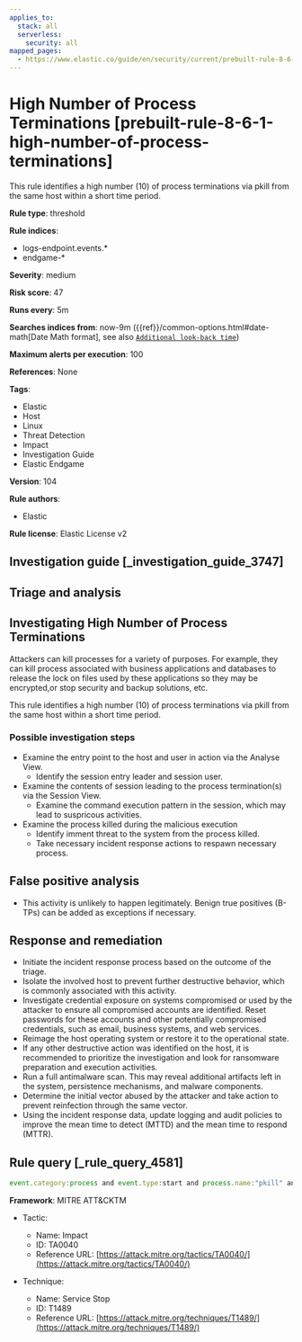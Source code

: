 ```yaml
---
applies_to:
  stack: all
  serverless:
    security: all
mapped_pages:
  - https://www.elastic.co/guide/en/security/current/prebuilt-rule-8-6-1-high-number-of-process-terminations.html
---
```


# High Number of Process Terminations [prebuilt-rule-8-6-1-high-number-of-process-terminations]

This rule identifies a high number (10) of process terminations via pkill from the same host within a short time period.

**Rule type**: threshold

**Rule indices**:

* logs-endpoint.events.*
* endgame-*

**Severity**: medium

**Risk score**: 47

**Runs every**: 5m

**Searches indices from**: now-9m ({{ref}}/common-options.html#date-math[Date Math format], see also [`Additional look-back time`](docs-content://solutions/security/detect-and-alert/create-detection-rule.md#rule-schedule))

**Maximum alerts per execution**: 100

**References**: None

**Tags**:

* Elastic
* Host
* Linux
* Threat Detection
* Impact
* Investigation Guide
* Elastic Endgame

**Version**: 104

**Rule authors**:

* Elastic

**Rule license**: Elastic License v2

## Investigation guide [_investigation_guide_3747]

## Triage and analysis

## Investigating High Number of Process Terminations

Attackers can kill processes for a variety of purposes. For example, they can kill process associated with business applications and databases to release the lock on files used by these applications so they may be encrypted,or stop security and backup solutions, etc.

This rule identifies a high number (10) of process terminations via pkill from the same host within a short time period.

### Possible investigation steps

- Examine the entry point to the host and user in action via the Analyse View.
  - Identify the session entry leader and session user.
- Examine the contents of session leading to the process termination(s) via the Session View.
  - Examine the command execution pattern in the session, which may lead to suspricous activities.
- Examine the process killed during the malicious execution
  - Identify imment threat to the system from the process killed.
  - Take necessary incident response actions to respawn necessary process.

## False positive analysis

- This activity is unlikely to happen legitimately. Benign true positives (B-TPs) can be added as exceptions if necessary.

## Response and remediation

- Initiate the incident response process based on the outcome of the triage.
- Isolate the involved host to prevent further destructive behavior, which is commonly associated with this activity.
- Investigate credential exposure on systems compromised or used by the attacker to ensure all compromised accounts are identified. Reset passwords for these accounts and other potentially compromised credentials, such as email, business systems, and web services.
- Reimage the host operating system or restore it to the operational state.
- If any other destructive action was identified on the host, it is recommended to prioritize the investigation and look for ransomware preparation and execution activities.
- Run a full antimalware scan. This may reveal additional artifacts left in the system, persistence mechanisms, and malware components.
- Determine the initial vector abused by the attacker and take action to prevent reinfection through the same vector.
- Using the incident response data, update logging and audit policies to improve the mean time to detect (MTTD) and the mean time to respond (MTTR).

## Rule query [_rule_query_4581]

```js
event.category:process and event.type:start and process.name:"pkill" and process.args:"-f"
```

**Framework**: MITRE ATT&CKTM

* Tactic:

    * Name: Impact
    * ID: TA0040
    * Reference URL: [https://attack.mitre.org/tactics/TA0040/](https://attack.mitre.org/tactics/TA0040/)

* Technique:

    * Name: Service Stop
    * ID: T1489
    * Reference URL: [https://attack.mitre.org/techniques/T1489/](https://attack.mitre.org/techniques/T1489/)



